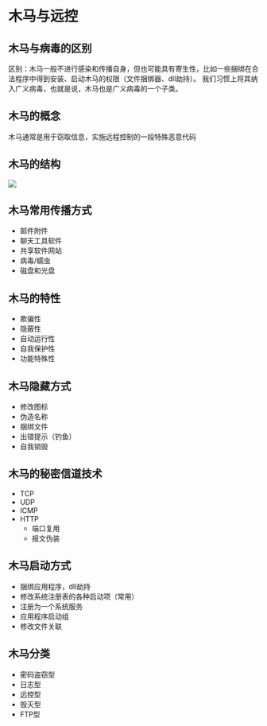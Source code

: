 # 木马与远控
## 木马与病毒的区别
区别：木马一般不进行感染和传播自身，但也可能具有寄生性，比如一些捆绑在合法程序中得到安装、启动木马的权限（文件捆绑器、dll劫持）。
我们习惯上将其纳入广义病毒，也就是说，木马也是广义病毒的一个子类。

## 木马的概念
木马通常是用于窃取信息，实施远程控制的一段特殊恶意代码
## 木马的结构
![](https://gitee.com/guuest/images/raw/master/img/20210616193814.png)

## 木马常用传播方式
- 邮件附件
- 聊天工具软件
- 共享软件网站
- 病毒/蠕虫
- 磁盘和光盘

## 木马的特性
- 欺骗性
- 隐蔽性
- 自动运行性
- 自我保护性
- 功能特殊性

## 木马隐藏方式
- 修改图标
- 伪造名称
- 捆绑文件
- 出错提示（钓鱼）
- 自我销毁

## 木马的秘密信道技术
- TCP
- UDP
- ICMP
- HTTP
    - 端口复用 
    - 报文伪装

## 木马启动方式
- 捆绑应用程序，dll劫持
- 修改系统注册表的各种启动项（常用）
- 注册为一个系统服务
- 应用程序启动组
- 修改文件关联

## 木马分类
- 密码盗窃型
- 日志型
- 远控型
- 毁灭型
- FTP型

